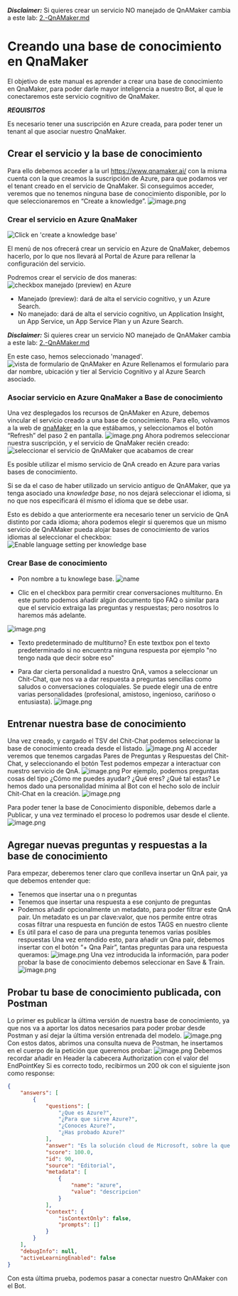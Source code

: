 **_Disclaimer:_** Si quieres crear un servicio NO manejado de QnAMaker cambia a este lab: [2.-QnAMaker.md](./2.-QnAMaker.md)

# Creando una base de conocimiento en QnaMaker
El objetivo de este manual es aprender a crear una base de conocimiento en QnaMaker, para poder darle mayor inteligencia a nuestro Bot, al que le conectaremos este servicio cognitivo de QnaMaker.

**_REQUISITOS_**

Es necesario tener una suscripción en Azure creada, para poder tener un tenant al que asociar nuestro QnaMaker.

## Crear el servicio y la base de conocimiento
Para ello debemos acceder a la url https://www.qnamaker.ai/ con la misma cuenta con la que creamos la suscripción de Azure, para que podamos ver el tenant creado en el servicio de QnaMaker.
Si conseguimos acceder, veremos que no tenemos ninguna base de conocimiento disponible, por lo que seleccionaremos en “Create a knowledge”.
![image.png](https://dev.azure.com/esalcedoo/a9ddfdb1-0226-4f4f-a89d-42e9d69b4f3b/_apis/git/repositories/66d8fc7f-f7ae-4b26-a4aa-03920094c86a/Items?path=%2F/.attachments/image-a87ea205-d7c9-4731-98d6-20a94727089f.png)

### Crear el servicio en Azure QnaMaker

![Click en 'create a knowledge base'](https://dev.azure.com/esalcedoo/a9ddfdb1-0226-4f4f-a89d-42e9d69b4f3b/_apis/git/repositories/66d8fc7f-f7ae-4b26-a4aa-03920094c86a/Items?path=%2F/.attachments/image-005db61c-86af-4054-bf3a-55fecb9617ef.png)

El menú de nos ofrecerá crear un servicio en Azure de QnaMaker, debemos hacerlo, por lo que nos llevará al Portal de Azure para rellenar la configuración del servicio.

Podremos crear el servicio de dos maneras:
![checkbox manejado (preview) en Azure](https://dev.azure.com/esalcedoo/a9ddfdb1-0226-4f4f-a89d-42e9d69b4f3b/_apis/git/repositories/66d8fc7f-f7ae-4b26-a4aa-03920094c86a/Items?path=%2F/.attachments/image-0b489fb0-8f42-467b-97e4-1b2ec94a7a52.png)
- Manejado (preview): dará de alta el servicio cognitivo, y un Azure Search.
- No manejado: dará de alta el servicio cognitivo, un Application Insight, un App Service, un App Service Plan y un Azure Search.

**_Disclaimer:_** Si quieres crear un servicio NO manejado de QnAMaker cambia a este lab: [2.-QnAMaker.md](./2.-QnAMaker.md)

En este caso, hemos seleccionado 'managed'. 
![vista de formulario de QnAMaker en Azure](https://dev.azure.com/esalcedoo/a9ddfdb1-0226-4f4f-a89d-42e9d69b4f3b/_apis/git/repositories/66d8fc7f-f7ae-4b26-a4aa-03920094c86a/Items?path=%2F/.attachments/image-6af120de-c6e3-4ca8-b370-5398e877254b.png)
Rellenamos el formulario para dar nombre, ubicación y tier al Servicio Cognitivo y al Azure Search asociado.

### Asociar servicio en Azure QnaMaker a Base de conocimiento
Una vez desplegados los recursos de QnAMaker en Azure, debemos vincular el servicio creado a una base de conocimiento. Para ello, volvamos a la web de [qnaMaker](https://www.qnamaker.ai/Create) en la que estábamos, y seleccionamos el botón “Refresh” del paso 2 en pantalla.
![image.png](https://dev.azure.com/esalcedoo/a9ddfdb1-0226-4f4f-a89d-42e9d69b4f3b/_apis/git/repositories/66d8fc7f-f7ae-4b26-a4aa-03920094c86a/Items?path=%2F/.attachments/image-735803bc-6194-42e9-bf7b-7fdf55acc929.png)
Ahora podremos seleccionar nuestra suscripción, y el servicio de QnaMaker recién creado:
![seleccionar el servicio de QnAMaker que acabamos de crear](https://dev.azure.com/esalcedoo/a9ddfdb1-0226-4f4f-a89d-42e9d69b4f3b/_apis/git/repositories/66d8fc7f-f7ae-4b26-a4aa-03920094c86a/Items?path=%2F/.attachments/image-b6cb64cb-204e-42f6-b713-4dd2ae661162.png)

Es posible utilizar el mismo servicio de QnA creado en Azure para varias bases de conocimiento.

Si se da el caso de haber utilizado un servicio antiguo de QnAMaker, que ya tenga asociado una _knowledge base_, no nos dejará seleccionar el idioma, si no que nos especificará él mismo el idioma que se debe usar.

Esto es debido a que anteriormente era necesario tener un servicio de QnA distinto por cada idioma; ahora podemos elegir si queremos que un mismo servicio de QnAMaker pueda alojar bases de conocimiento de varios idiomas al seleccionar el checkbox:
![Enable language setting per knowledge base](https://dev.azure.com/esalcedoo/a9ddfdb1-0226-4f4f-a89d-42e9d69b4f3b/_apis/git/repositories/66d8fc7f-f7ae-4b26-a4aa-03920094c86a/Items?path=%2F/.attachments/image-721f995a-a1b0-43d9-b554-ea6f433289fa.png)

### Crear Base de conocimiento
- Pon nombre a tu knowlege base.
![name](https://dev.azure.com/esalcedoo/a9ddfdb1-0226-4f4f-a89d-42e9d69b4f3b/_apis/git/repositories/66d8fc7f-f7ae-4b26-a4aa-03920094c86a/Items?path=%2F/.attachments/image-0f5d5688-e609-4040-8ac8-b3e622e87ec3.png)

- Clic en el checkbox para permitir crear conversaciones multiturno. En este punto podemos añadir algún documento tipo FAQ o similar para que el servicio extraiga las preguntas y respuestas; pero nosotros lo haremos más adelante.

![image.png](https://dev.azure.com/esalcedoo/a9ddfdb1-0226-4f4f-a89d-42e9d69b4f3b/_apis/git/repositories/66d8fc7f-f7ae-4b26-a4aa-03920094c86a/Items?path=%2F/.attachments/image-768860de-d82b-4354-821d-11e2d26fd20e.png)

- Texto predeterminado de multiturno?
 En este textbox pon el texto predeterminado si no encuentra ninguna respuesta por ejemplo "no tengo nada que decir sobre eso"


- Para dar cierta personalidad a nuestro QnA, vamos a seleccionar un Chit-Chat, que nos va a dar respuesta a preguntas sencillas como saludos o conversaciones coloquiales. Se puede elegir una de entre varias personalidades (profesional, amistoso, ingenioso, cariñoso o entusiasta).
![image.png](https://dev.azure.com/esalcedoo/a9ddfdb1-0226-4f4f-a89d-42e9d69b4f3b/_apis/git/repositories/66d8fc7f-f7ae-4b26-a4aa-03920094c86a/Items?path=%2F/.attachments/image-190cf3bc-cae7-4e1e-8d39-f28497257520.png)

## Entrenar nuestra base de conocimiento
Una vez creado, y cargado el TSV del Chit-Chat podemos seleccionar la base de conocimiento creada desde el listado.
![image.png](https://dev.azure.com/esalcedoo/a9ddfdb1-0226-4f4f-a89d-42e9d69b4f3b/_apis/git/repositories/66d8fc7f-f7ae-4b26-a4aa-03920094c86a/Items?path=%2F/.attachments/image-86a60d83-e794-4f49-a69f-43c518122f09.png)
Al acceder veremos que tenemos cargadas Pares de Preguntas y Respuestas del Chit-Chat, y seleccionando el botón Test podemos empezar a interactuar con nuestro servicio de QnA.
![image.png](https://dev.azure.com/esalcedoo/a9ddfdb1-0226-4f4f-a89d-42e9d69b4f3b/_apis/git/repositories/66d8fc7f-f7ae-4b26-a4aa-03920094c86a/Items?path=%2F/.attachments/image-728eac0a-f026-44be-9907-affef854c994.png)
Por ejemplo, podemos preguntas cosas del tipo ¿Cómo me puedes ayudar? ¿Qué eres? ¿Qué tal estas?
Le hemos dado una personalidad mínima al Bot con el hecho solo de incluir Chit-Chat en la creación.
![image.png](https://dev.azure.com/esalcedoo/a9ddfdb1-0226-4f4f-a89d-42e9d69b4f3b/_apis/git/repositories/66d8fc7f-f7ae-4b26-a4aa-03920094c86a/Items?path=%2F/.attachments/image-a41b9824-8e63-46ae-96b1-cdb5db7ae94d.png)

Para poder tener la base de Conocimiento disponible, debemos darle a Publicar, y una vez terminado el proceso lo podremos usar desde el cliente.
![image.png](https://dev.azure.com/esalcedoo/a9ddfdb1-0226-4f4f-a89d-42e9d69b4f3b/_apis/git/repositories/66d8fc7f-f7ae-4b26-a4aa-03920094c86a/Items?path=%2F/.attachments/image-c157dee4-1f47-4c16-9391-f4af715b46a5.png)

## Agregar nuevas preguntas y respuestas a la base de conocimiento
Para empezar, deberemos tener claro que conlleva insertar un QnA pair, ya que debemos entender que:
- Tenemos que insertar una o n preguntas 
- Tenemos que insertar una respuesta a ese conjunto de preguntas
- Podemos añadir opcionalmente un metadato, para poder filtrar este QnA pair.
  Un metadato es un par clave:valor, que nos permite entre otras cosas filtrar una respuesta en función de estos TAGS en nuestro cliente
- Es útil para el caso de para una pregunta tenemos varias posibles respuestas
Una vez entendido esto, para añadir un Qna pair, debemos insertar con el botón “+ Qna Pair”, tantas preguntas para una respuesta queramos:
![image.png](https://dev.azure.com/esalcedoo/a9ddfdb1-0226-4f4f-a89d-42e9d69b4f3b/_apis/git/repositories/66d8fc7f-f7ae-4b26-a4aa-03920094c86a/Items?path=%2F/.attachments/image-8a2afc67-ef53-4e5d-99be-c917e08b32e7.png)
Una vez introducida la información, para poder probar la base de conocimiento debemos seleccionar en Save & Train.
![image.png](https://dev.azure.com/esalcedoo/a9ddfdb1-0226-4f4f-a89d-42e9d69b4f3b/_apis/git/repositories/66d8fc7f-f7ae-4b26-a4aa-03920094c86a/Items?path=%2F/.attachments/image-db4962a9-a5ef-44c2-b447-7b84d0f2ede8.png)

## Probar tu base de conocimiento publicada, con Postman
Lo primer es publicar la última versión de nuestra base de conocimiento, ya que nos va a aportar los datos necesarios para poder probar desde Postman y así dejar la última versión entrenada del modelo.
![image.png](https://dev.azure.com/esalcedoo/a9ddfdb1-0226-4f4f-a89d-42e9d69b4f3b/_apis/git/repositories/66d8fc7f-f7ae-4b26-a4aa-03920094c86a/Items?path=%2F/.attachments/image-33f31baa-c2f6-4345-9c15-aeb2bcd9d655.png)
Con estos datos, abrimos una consulta nueva de Postman, he insertamos en el cuerpo de la petición que queremos probar:
![image.png](https://dev.azure.com/esalcedoo/a9ddfdb1-0226-4f4f-a89d-42e9d69b4f3b/_apis/git/repositories/66d8fc7f-f7ae-4b26-a4aa-03920094c86a/Items?path=%2F/.attachments/image-e4c89afc-7645-4ae9-b2e3-ddc8da1e4f52.png)
Debemos recordar añadir en Header la cabecera Authorization con el valor del EndPointKey
Si es correcto todo, recibirmos un 200 ok con el siguiente json como response:
``` JSON
{
    "answers": [
        {
            "questions": [
                "¿Que es Azure?",
                "¿Para que sirve Azure?",
                "¿Conoces Azure?",
                "¿Has probado Azure?"
            ],
            "answer": "Es la solución cloud de Microsoft, sobre la que encontramos a Office 365 y Dynamics",
            "score": 100.0,
            "id": 90,
            "source": "Editorial",
            "metadata": [
                {
                    "name": "azure",
                    "value": "descripcion"
                }
            ],
            "context": {
                "isContextOnly": false,
                "prompts": []
            }
        }
    ],
    "debugInfo": null,
    "activeLearningEnabled": false
}
```
Con esta última prueba, podemos pasar a conectar nuestro QnAMaker con el Bot.
